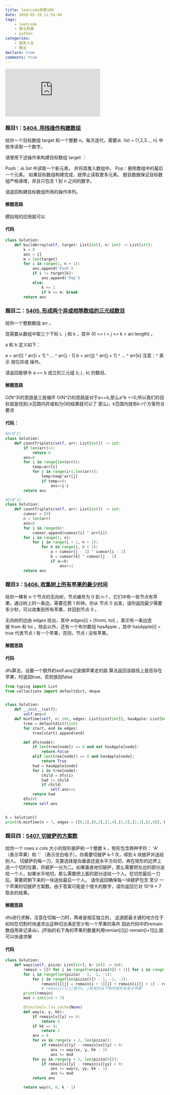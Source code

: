 ```yaml
---
title: leetcode周赛188
date: 2020-05-10 11:54:40
tags: 
    - leetcode
    - 算法周赛
    - python 
categories:
    - 程序人生
    - 算法
declare: true
comments: true
---
```


![图片](http://api.mtyqx.cn/api/random.php?6)
<!-- more -->


### 题目1：[5404. 用栈操作构建数组](https://leetcode-cn.com/problems/build-an-array-with-stack-operations/)
给你一个目标数组 target 和一个整数 n。每次迭代，需要从  list = {1,2,3..., n} 中依序读取一个数字。

请使用下述操作来构建目标数组 target ：

Push：从 list 中读取一个新元素， 并将其推入数组中。
Pop：删除数组中的最后一个元素。
如果目标数组构建完成，就停止读取更多元素。
题目数据保证目标数组严格递增，并且只包含 1 到 n 之间的数字。

请返回构建目标数组所用的操作序列。


#### 解题思路
模拟栈的应用就可以

#### 代码

```python
class Solution:
    def buildArray(self, target: List[int], n: int) -> List[str]:
        k = 0
        ans = []
        m = len(target)
        for i in range(1, n + 1):
            ans.append('Push')
            if i != target[k]:
                ans.append('Pop')
            else:
                k += 1
                if k == m: break
        return ans
```


### 题目二：[5405. 形成两个异或相等数组的三元组数目](https://leetcode-cn.com/problems/count-triplets-that-can-form-two-arrays-of-equal-xor/)

给你一个整数数组 arr 。

现需要从数组中取三个下标 i、j 和 k ，其中 (0 <= i < j <= k < arr.length) 。

a 和 b 定义如下：

a = arr\[i] ^ arr\[i + 1] ^ ... ^ arr\[j - 1]
b = arr\[j] ^ arr\[j + 1] ^ ... ^ arr\[k]
注意：^ 表示 按位异或 操作。

请返回能够令 a == b 成立的三元组 (i, j , k) 的数目。

#### 解题思路
O(N^3)的思路是三层循环
O(N^2)的思路是对于a==b,那么a^b ==0,所以我们的目标就是找到i,k范围内异或和为0的结果就可以了
那么i，k范围内就有k-i个方案符合要求


#### 代码：

```python
#O(N^2)
class Solution:
    def countTriplets(self, arr: List[int]) -> int:
        if len(arr)<2:
            return 0
        ans=0
        for i in range(len(arr)):
            temp=arr[i]
            for j in range(i+1,len(arr)):
                temp=temp^arr[j]
                if temp==0:
                    ans+=j-i
        return ans

```

```python
#O(N^3)
class Solution:
    def countTriplets(self, arr: List[int]) -> int:
        cumxor = [0]
        n = len(arr)
        ans=0
        for i in range(n):
            cumxor.append(cumxor[i] ^ arr[i])
        for i in range(1, n):
            for j in range(i + 1, n + 1):
                for k in range(j, n + 1):
                    a = cumxor[j - 1] ^ cumxor[i - 1]
                    b = cumxor[k] ^ cumxor[j - 1]
                    if a==b:
                        ans+=1
        return ans
```


### 题目3：[5406. 收集树上所有苹果的最少时间](https://leetcode-cn.com/problems/minimum-time-to-collect-all-apples-in-a-tree/)

给你一棵有 n 个节点的无向树，节点编号为 0 到 n-1 ，它们中有一些节点有苹果。通过树上的一条边，需要花费 1 秒钟。你从 节点 0 出发，请你返回最少需要多少秒，可以收集到所有苹果，并回到节点 0 。

无向树的边由 edges 给出，其中 edges\[i] = \[fromi, toi] ，表示有一条边连接 from 和 toi 。除此以外，还有一个布尔数组 hasApple ，其中 hasApple[i] = true 代表节点 i 有一个苹果，否则，节点 i 没有苹果。

#### 解题思路


#### 代码
dfs算法，设置一个额外的self.ans记录摘苹果走的路
算法返回该路径上是否存在苹果，时返回true，否则放回false

```python
from typing import List
from collections import defaultdict, deque


class Solution:
    def __init__(self):
        self.ans=0
    def minTime(self, n: int, edges: List[List[int]], hasApple: List[bool]) -> int:
        tree = defaultdict(list)
        for start, end in edges:
            tree[start].append(end)

        def dfs(node):
            if len(tree[node]) == 0 and not hasApple[node]:
                return False
            elif len(tree[node]) == 0 and hasApple[node]:
                return True
            had = hasApple[node]
            for i in tree[node]:
                child = dfs(i)
                had |= child
                if child:
                    self.ans+=2
            return had
        dfs(0)
        return self.ans


k = Solution()
print(k.minTime(n = 7, edges = [[0,1],[0,2],[1,4],[1,5],[2,3],[2,6]], hasApple = [False,False,True,False,False,True,False]))
```


### 题目四：[5407. 切披萨的方案数](https://leetcode-cn.com/problems/number-of-ways-of-cutting-a-pizza/)

给你一个 rows x cols 大小的矩形披萨和一个整数 k ，矩形包含两种字符： 'A' （表示苹果）和 '.' （表示空白格子）。你需要切披萨 k-1 次，得到 k 块披萨并送给别人。
切披萨的每一刀，先要选择是向垂直还是水平方向切，再在矩形的边界上选一个切的位置，将披萨一分为二。如果垂直地切披萨，那么需要把左边的部分送给一个人，如果水平地切，那么需要把上面的部分送给一个人。在切完最后一刀后，需要把剩下来的一块送给最后一个人。
请你返回确保每一块披萨包含 至少 一个苹果的切披萨方案数。由于答案可能是个很大的数字，请你返回它对 10^9 + 7 取余的结果。

#### 解题思路
dfs进行求解，注意在切每一刀时，两者是相互独立的，
这道题最关键的地方在于如何在切割时快速求出这种切法满足至少有一个苹果的条件
因此代码中的remain数组用来记录从i，j开始的右下角的苹果的数量利用remian\[i]\[j]-remain\[i+1]\[j],就可以快速求解


#### 代码

```python
class Solution:
    def ways(self, pizza: List[str], k: int) -> int:
        remain = [[0 for j in range(len(pizza[0]) + 1)] for i in range(len(pizza) + 1)]
        for i in range(len(pizza) - 1, -1, -1):
            for j in range(len(pizza[0]) - 1, -1, -1):
                remain[i][j] = remain[i + 1][j] + remain[i][j + 1] - remain[i + 1][j + 1] + int(pizza[i][j] == 'A')
                # remain[i][j]表示i，j构成的右下角的矩形有多少苹果
        print(remain)
        mod = int(1e9 + 7)

        @functools.lru_cache(None)
        def way(x, y, kk):
            if remain[x][y] == 0:
                return 0
            if kk == 0:
                return 1
            ans = 0
            for xx in range(x + 1, len(pizza)):
                if remain[x][y] - remain[xx][y] > 0:
                    ans += way(xx, y, kk - 1)
                    ans %= mod
            for yy in range(y + 1, len(pizza[0])):
                if remain[x][y] - remain[x][yy] > 0:
                    ans += way(x, yy, kk - 1)
                    ans %= mod
            return ans

        return way(0, 0, k - 1)
```